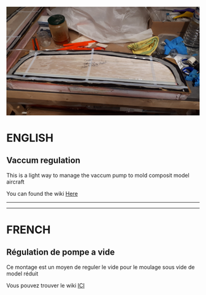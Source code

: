 ![](https://github.com/ZINKTiti/Regulation-pompe-a-vide-light/blob/main/20%20Boitier/40%20IMAGE/20190518_193221.jpg)

# ENGLISH

## Vaccum regulation

This is a light way to manage the vaccum pump to mold composit model aircraft

You can found the wiki  [Here](https://github.com/ZINKTiti/Regulation-pompe-a-vide-light/wiki)

---
---

# FRENCH

## Régulation de pompe a vide

Ce montage est un moyen de reguler le vide pour le moulage sous vide de model réduit

Vous pouvez trouver le wiki [ICI](https://github.com/ZINKTiti/Regulation-pompe-a-vide-light/wiki)
